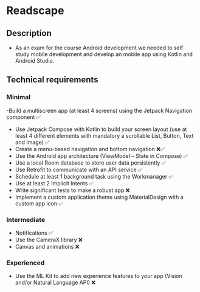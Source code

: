 # Readscape

## Description
- As an exam for the course Android development we needed to self study mobile development and develop an mobile app using Kotlin and Android Studio.

    
## Technical requirements
### Minimal
-Build a multiscreen app (at least 4 screens) using the Jetpack Navigation
component ✅
- Use Jetpack Compose with Kotlin to build your screen layout (use at least 4
different elements with mandatory a scrollable List, Button, Text and Image) ✅
- Create a menu-based navigation and bottom navigation ❌✅
- Use the Android app architecture (ViewModel – State in Compose) ✅
- Use a local Room database to store user data persistently ✅
- Use Retrofit to communicate with an API service ✅
- Schedule at least 1 background task using the Workmanager ✅
- Use at least 2 Implicit Intents ✅
- Write significant tests to make a robust app ❌
- Implement a custom application theme using MaterialDesign with a custom app 
icon ✅

### Intermediate
- Notifications ✅
- Use the CameraX library ❌
- Canvas and animations ❌
### Experienced 
- Use the ML Kit to add new experience features to your app (Vision and/or Natural
Language API) ❌